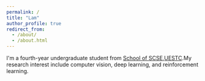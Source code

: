 ```yaml
---
permalink: /
title: "Lam"
author_profile: true
redirect_from: 
  - /about/
  - /about.html
---
```


I'm a fourth-year undergraduate student from [School of SCSE](scse.uestc.edu.cn/),[UESTC](uestc.edu.cn/).My research interest include computer vision, deep learning, and reinforcement learning.
